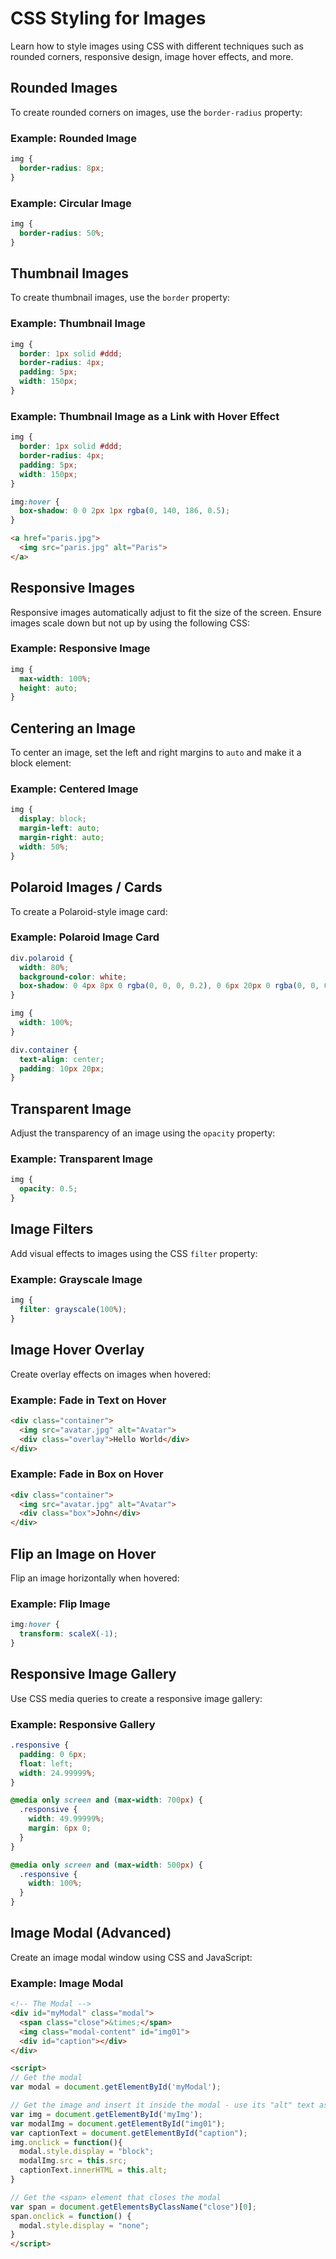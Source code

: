 # CSS Styling for Images
Learn how to style images using CSS with different techniques such as rounded corners, responsive design, image hover effects, and more.
## Rounded Images
To create rounded corners on images, use the `border-radius` property:

### Example: Rounded Image

```css
img {
  border-radius: 8px;
}
```

### Example: Circular Image

```css
img {
  border-radius: 50%;
}
```

## Thumbnail Images

To create thumbnail images, use the `border` property:

### Example: Thumbnail Image

```css
img {
  border: 1px solid #ddd;
  border-radius: 4px;
  padding: 5px;
  width: 150px;
}
```

### Example: Thumbnail Image as a Link with Hover Effect

```css
img {
  border: 1px solid #ddd;
  border-radius: 4px;
  padding: 5px;
  width: 150px;
}

img:hover {
  box-shadow: 0 0 2px 1px rgba(0, 140, 186, 0.5);
}
```

```html
<a href="paris.jpg">
  <img src="paris.jpg" alt="Paris">
</a>
```

## Responsive Images

Responsive images automatically adjust to fit the size of the screen. Ensure images scale down but not up by using the following CSS:

### Example: Responsive Image

```css
img {
  max-width: 100%;
  height: auto;
}
```

## Centering an Image

To center an image, set the left and right margins to `auto` and make it a block element:

### Example: Centered Image

```css
img {
  display: block;
  margin-left: auto;
  margin-right: auto;
  width: 50%;
}
```

## Polaroid Images / Cards

To create a Polaroid-style image card:

### Example: Polaroid Image Card

```css
div.polaroid {
  width: 80%;
  background-color: white;
  box-shadow: 0 4px 8px 0 rgba(0, 0, 0, 0.2), 0 6px 20px 0 rgba(0, 0, 0, 0.19);
}

img {
  width: 100%;
}

div.container {
  text-align: center;
  padding: 10px 20px;
}
```

## Transparent Image

Adjust the transparency of an image using the `opacity` property:

### Example: Transparent Image

```css
img {
  opacity: 0.5;
}
```

## Image Filters

Add visual effects to images using the CSS `filter` property:

### Example: Grayscale Image

```css
img {
  filter: grayscale(100%);
}
```

## Image Hover Overlay

Create overlay effects on images when hovered:

### Example: Fade in Text on Hover

```html
<div class="container">
  <img src="avatar.jpg" alt="Avatar">
  <div class="overlay">Hello World</div>
</div>
```

### Example: Fade in Box on Hover

```html
<div class="container">
  <img src="avatar.jpg" alt="Avatar">
  <div class="box">John</div>
</div>
```

## Flip an Image on Hover

Flip an image horizontally when hovered:

### Example: Flip Image

```css
img:hover {
  transform: scaleX(-1);
}
```

## Responsive Image Gallery

Use CSS media queries to create a responsive image gallery:

### Example: Responsive Gallery

```css
.responsive {
  padding: 0 6px;
  float: left;
  width: 24.99999%;
}

@media only screen and (max-width: 700px) {
  .responsive {
    width: 49.99999%;
    margin: 6px 0;
  }
}

@media only screen and (max-width: 500px) {
  .responsive {
    width: 100%;
  }
}
```

## Image Modal (Advanced)

Create an image modal window using CSS and JavaScript:

### Example: Image Modal

```html
<!-- The Modal -->
<div id="myModal" class="modal">
  <span class="close">&times;</span>
  <img class="modal-content" id="img01">
  <div id="caption"></div>
</div>

<script>
// Get the modal
var modal = document.getElementById('myModal');

// Get the image and insert it inside the modal - use its "alt" text as a caption
var img = document.getElementById('myImg');
var modalImg = document.getElementById("img01");
var captionText = document.getElementById("caption");
img.onclick = function(){
  modal.style.display = "block";
  modalImg.src = this.src;
  captionText.innerHTML = this.alt;
}

// Get the <span> element that closes the modal
var span = document.getElementsByClassName("close")[0];
span.onclick = function() {
  modal.style.display = "none";
}
</script>
```
